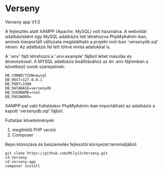 # Verseny
Verseny app V1.0

A fejlesztés alatt XAMPP (Apache, MySQL) volt használva.
A weboldal adatbázisként egy MySQL adatbázis lett létrehozva PhpMyAdmin-ban, aminek kiexportált változata megtalálható a projekt root-ban 'versenydb.sql' néven.
Az adatbázis fel lett töltve minta adatokkal is.

A '.env' fájlt létrehozni a '.env.example' fájlból lehet másolás és átnevezéssel.
A MYSQL adatbázis beállításához az én .env fájlomban a következő sorok szerepelnek:
```
DB_CONNECTION=mysql
DB_HOST=127.0.0.1
DB_PORT=3306
DB_DATABASE=versenydb
DB_USERNAME=root
DB_PASSWORD=
```
XAMPP-pal való futtatáskor PhpMyAdmin-ban importálható az adatbázis a kapott 'versenydb.sql' fájból.


Futtatási követelmények:
1) megfelelő PHP verzió 
2) Composer

Repo klónozása és beüzemelés fejlesztői környezet termináljából:
```
git clone https://github.com/Mily13/Verseny.git
cd Verseny
cd verseny-app
composer install
```




